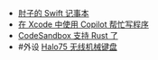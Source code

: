 - [肘子的 Swift 记事本](https://www.fatbobman.com/posts/)
- [在 Xcode 中使用 Copilot 帮忙写程序](https://medium.com/%E5%BD%BC%E5%BE%97%E6%BD%98%E7%9A%84-swift-ios-app-%E9%96%8B%E7%99%BC%E5%95%8F%E9%A1%8C%E8%A7%A3%E7%AD%94%E9%9B%86/%E5%9C%A8-xcode-%E4%BD%BF%E7%94%A8-copilot-%E5%B9%AB%E5%BF%99%E5%AF%AB%E7%A8%8B%E5%BC%8F-7e8761a206f4)
- [CodeSandbox 支持 Rust 了](https://twitter.com/codesandbox/status/1650494550648016896)
- #外设 [Halo75 无线机械键盘](https://nuphy.com/products/halo75)